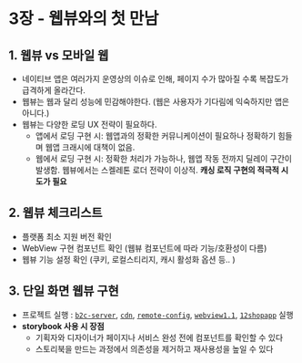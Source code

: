 # 3장 - 웹뷰와의 첫 만남

## 1. 웹뷰 vs 모바일 웹
  - 네이티브 앱은 여러가지 운영상의 이슈로 인해, 페이지 수가 많아질 수록 복잡도가 급격하게 올라간다.
  - 웹뷰는 웹과 달리 성능에 민감해야한다. (웹은 사용자가 기다림에 익숙하지만 앱은 아니다.)
  - 웹뷰는 다양한 로딩 UX 전략이 필요하다.
    - 앱에서 로딩 구현 시: 웹앱과의 정확한 커뮤니케이션이 필요하나 정확하기 힘들며 웹앱 크래시에 대책이 없음.
    - 웹에서 로딩 구현 시: 정확한 처리가 가능하나, 웹앱 작동 전까지 딜레이 구간이 발생함. 웹뷰에서는 스켈레톤 로더 전략이 이상적. **캐싱 로직 구현의 적극적 시도가 필요**

## 2. 웹뷰 체크리스트
  - 플랫폼 최소 지원 버전 확인
  - WebView 구현 컴포넌트 확인 (웹뷰 컴포넌트에 따라 기능/호환성이 다름)
  - 웹뷰 기능 설정 확인 (쿠키, 로컬스티리지, 캐시 활성화 옵션 등.. )

## 3. 단일 화면 웹뷰 구현
  - 프로젝트 실행 : [`b2c-server`](./projects/b2c-server.md), [`cdn`](./projects/cdn.md), [`remote-config`](./projects/remote-config.md), [`webview1.1`](./projects/web.md#webview11), [`12shopapp`](./projects/12shopapp.md) 실행
  - **storybook 사용 시 장점**
    - 기획자와 디자이너가 페이지나 서비스 완성 전에 컴포넌트를 확인할 수 있다
    - 스토리북을 만드는 과정에서 의존성을 제거하고 재사용성을 높일 수 있다